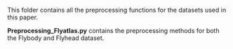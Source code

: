 This folder contains all the preprocessing functions for the datasets used in this paper.

**Preprocessing_Flyatlas.py** contains the preprocessing methods for both the Flybody and Flyhead dataset.
